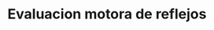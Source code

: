 ---
  title: "Evaluacion motora de reflejos"
  subTitle: ""
  benefits:
    - "Se evalúa la capacidad de coordinación entre la aceleración y el frenado."
  imageUrl: "@images/services/1.jpg"
---